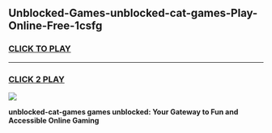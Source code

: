 
## Unblocked-Games-unblocked-cat-games-Play-Online-Free-1csfg
<h3>
<a href="https://premium76.site?title=unblocked-cat-games&ref=26A">CLICK TO PLAY</a></h3>
<hr>

<h3>
<a href="https://premium76.site?title=unblocked-cat-games&ref=26A">CLICK 2 PLAY</a>
  
</h3>

<a href="https://premium76.site?title=unblocked-cat-games&ref=26A"><img src="https://clearcache.store/games.png"></a>


**unblocked-cat-games games unblocked: Your Gateway to Fun and Accessible Online Gaming**
